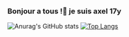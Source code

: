 ### Bonjour a tous !👋 je suis axel 17y

![Anurag's GitHub stats](https://github-readme-stats.vercel.app/api?username=AX3L25&show_icons=true&theme=synthwave)
[![Top Langs](https://github-readme-stats.vercel.app/api/top-langs/?username=AX3L25&langs_count=8)](https://github.com/anuraghazra/github-readme-stats)



